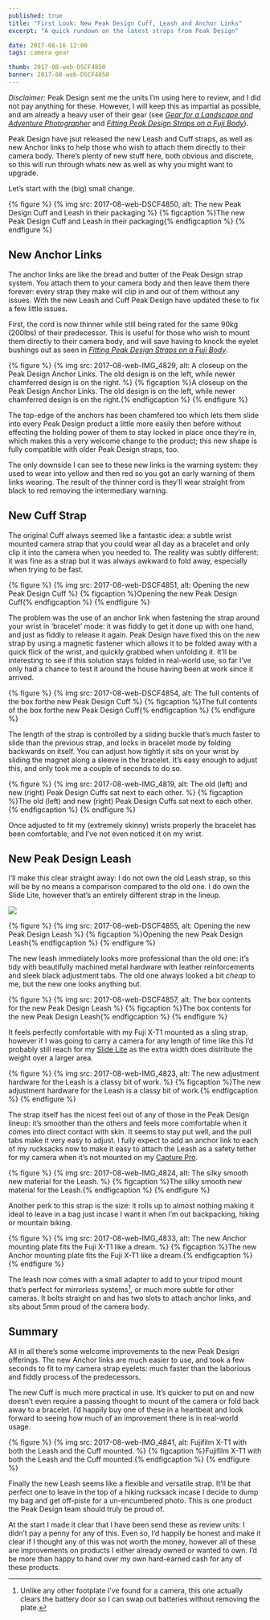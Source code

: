 ```yaml
---
published: true
title: "First Look: New Peak Design Cuff, Leash and Anchor Links"
excerpt: "A quick rundown on the latest straps from Peak Design"

date: 2017-08-16 12:00
tags: camera gear

thumb: 2017-08-web-DSCF4850
banner: 2017-08-web-DSCF4850
---
```


_Disclaimer:_ Peak Design sent me the units I’m using here to review, and I did not pay anything for these. However, I will keep this as impartial as possible, and am already a heavy user of their gear (see _[Gear for a Landscape and Adventure Photographer](/notebook/2016/02/gear)_ and _[Fitting Peak Design Straps on a Fuji Body](/notebook/2017/07/peak-design-straps-on-fuji)_). 

Peak Design have jsut released the new Leash and Cuff straps, as well as new Anchor links to help those who wish to attach them directly to their camera body. There’s plenty of new stuff here, both obvious and discrete, so this will run through whats new as well as why you might want to upgrade. 

Let’s start with the (big) small change. 

{% figure %}
  {% img src: 2017-08-web-DSCF4850, alt: The new Peak Design Cuff and Leash in their packaging %}
  {% figcaption %}The new Peak Design Cuff and Leash in their packaging{% endfigcaption %}
{% endfigure %}

## New Anchor Links

The anchor links are like the bread and butter of the Peak Design strap system. You attach them to your camera body and then leave them there forever: every strap they make will clip in and out of them without any issues. With the new Leash and Cuff Peak Design have updated these to fix a few little issues. 

First, the cord is now thinner while still being rated for the same 90kg (200lbs) of their predecessor. This is useful for those who wish to mount them directly to their camera body, and will save having to knock the eyelet bushings out as seen in _[Fitting Peak Design Straps on a Fuji Body](/notebook/2017/07/peak-design-straps-on-fuji)_. 

{% figure %}
  {% img src: 2017-08-web-IMG_4829, alt: A closeup on the Peak Design Anchor Links. The old design is on the left, while newer chamferred design is on the right. %}
  {% figcaption %}A closeup on the Peak Design Anchor Links. The old design is on the left, while newer chamferred design is on the right.{% endfigcaption %}
{% endfigure %}

The top-edge of the anchors has been chamfered too which lets them slide into every Peak Design product a little more easily then before without effecting the holding power of them to stay locked in place once they’re in, which makes this a very welcome change to the product; this new shape is fully compatible with older Peak Design straps, too. 

The only downside I can see to these new links is the warning system: they used to wear into yellow and then red so you got an early warning of them links wearing. The result of the thinner cord is they’ll wear straight from black to red removing the intermediary warning. 

## New Cuff Strap

The original Cuff always seemed like a fantastic idea: a subtle wrist mounted camera strap that you could wear all day as a bracelet and only clip it into the camera when you needed to. The reality was subtly different: it was fine as a strap but it was always awkward to fold away, especially when trying to be fast. 

{% figure %}
  {% img src: 2017-08-web-DSCF4851, alt: Opening the new Peak Design Cuff %}
  {% figcaption %}Opening the new Peak Design Cuff{% endfigcaption %}
{% endfigure %}

The problem was the use of an anchor link when fastening the strap around your wrist in ‘bracelet’ mode: it was fiddly to get it done up with one hand, and just as fiddly to release it again. Peak Design have fixed this on the new strap by using a magnetic fastener which allows it to be folded away with a quick flick of the wrist, and quickly grabbed when unfolding it. It’ll be interesting to see if this solution stays folded in real-world use, so far I’ve only had a chance to test it around the house having been at work since it arrived. 

{% figure %}
  {% img src: 2017-08-web-DSCF4854, alt: The full contents of the box forthe new Peak Design Cuff %}
  {% figcaption %}The full contents of the box forthe new Peak Design Cuff{% endfigcaption %}
{% endfigure %}

The length of the strap is controlled by a sliding buckle that’s much faster to slide than the previous strap, and locks in bracelet mode by folding backwards on itself. You can adjust how tightly it sits on your wrist by sliding the magnet along a sleeve in the bracelet. It’s easy enough to adjust this, and only took me a couple of seconds to do so. 

{% figure %}
  {% img src: 2017-08-web-IMG_4819, alt: The old (left) and new (right) Peak Design Cuffs sat next to each other. %}
  {% figcaption %}The old (left) and new (right) Peak Design Cuffs sat next to each other.{% endfigcaption %}
{% endfigure %}

Once adjusted to fit my (extremely skinny) wrists properly the bracelet has been comfortable, and I’ve not even noticed it on my wrist. 

## New Peak Design Leash

I’ll make this clear straight away: I do not own the old Leash strap, so this will be by no means a comparison compared to the old one. I do own the Slide Lite, however that’s an entirely different strap in the lineup. 

![](2017-08-web-DSCF4855.jpg)

{% figure %}
  {% img src: 2017-08-web-DSCF4855, alt: Opening the new Peak Design Leash %}
  {% figcaption %}Opening the new Peak Design Leash{% endfigcaption %}
{% endfigure %}

The new leash immediately looks more professional than the old one: it’s tidy with beautifully machined metal hardware with leather reinforcements and sleek black adjustment tabs. The old one always looked a bit _cheap_ to me, but the new one looks anything but. 

{% figure %}
  {% img src: 2017-08-web-DSCF4857, alt: The box contents for the new Peak Design Leash %}
  {% figcaption %}The box contents for the new Peak Design Leash{% endfigcaption %}
{% endfigure %}

It feels perfectly comfortable with my Fuji X-T1 mounted as a sling strap, however if I was going to carry a camera for any length of time like this I’d probably still reach for my [Slide Lite](https://www.peakdesign.com/product/straps/slidelite "Peak Design Slide Lite Strap") as the extra width does distribute the weight over a larger area.

{% figure %}
  {% img src: 2017-08-web-IMG_4823, alt: The new adjustment hardware for the Leash is a classy bit of work. %}
  {% figcaption %}The new adjustment hardware for the Leash is a classy bit of work.{% endfigcaption %}
{% endfigure %}

The strap itself has the nicest feel out of any of those in the Peak Design lineup: it’s smoother than the others and feels more comfortable when it comes into direct contact with skin. It seems to stay put well, and the pull tabs make it very easy to adjust. I fully expect to add an anchor link to each of my rucksacks now to make it easy to attach the Leash as a safety tether for my camera when it’s not mounted on my [Capture Pro](https://www.peakdesign.com/product/clips/capturepro/ "Peak Design Capture Pro Clip"). 

{% figure %}
  {% img src: 2017-08-web-IMG_4824, alt: The silky smooth new material for the Leash. %}
  {% figcaption %}The silky smooth new material for the Leash.{% endfigcaption %}
{% endfigure %}

Another perk to this strap is the size: it rolls up to almost nothing making it ideal to leave in a bag just incase I want it when I’m out backpacking, hiking or mountain biking. 

{% figure %}
  {% img src: 2017-08-web-IMG_4833, alt: The new Anchor mounting plate fits the Fuji X-T1 like a dream. %}
  {% figcaption %}The new Anchor mounting plate fits the Fuji X-T1 like a dream.{% endfigcaption %}
{% endfigure %}

The leash now comes with a small adapter to add to your tripod mount that’s perfect for mirrorless systems[^1], or much more subtle for other cameras. It bolts straight on and has two slots to attach anchor links, and sits about 5mm proud of the camera body. 

## Summary 

All in all there’s some welcome improvements to the new Peak Design offerings. The new Anchor links are much easier to use, and took a few seconds to fit to my camera strap eyelets: much faster than the laborious and fiddly process of the predecessors. 

The new Cuff is much more practical in use. It’s quicker to put on and now doesn’t even require a passing thought to mount of the camera or fold back away to a bracelet. I’d happily buy one of these in a heartbeat and look forward to seeing how much of an improvement there is in real-world usage. 

{% figure %}
  {% img src: 2017-08-web-IMG_4841, alt: Fujifilm X-T1 with both the Leash and the Cuff mounted. %}
  {% figcaption %}Fujifilm X-T1 with both the Leash and the Cuff mounted.{% endfigcaption %}
{% endfigure %}

Finally the new Leash seems like a flexible and versatile strap. It’ll be that perfect one to leave in the top of a hiking rucksack incase I decide to dump my bag and get off-piste for a un-encumbered photo. This is one product the Peak Design team should truly be proud of. 

At the start I made it clear that I have been send these as review units: I didn’t pay a penny for any of this. Even so, I’d happily be honest and make it clear if I thought any of this was not worth the money, however all of these are improvements on products I either already owned or wanted to own. I’d be more than happy to hand over my own hard-earned cash for any of these products. 

[^1]:	Unlike any other footplate I’ve found for a camera, this one actually clears the battery door so I can swap out batteries without removing the plate. 